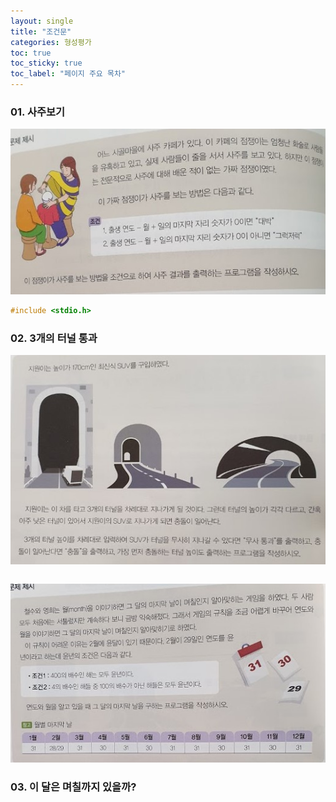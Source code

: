 ```yaml
---
layout: single
title: "조건문"
categories: 형성평가
toc: true
toc_sticky: true
toc_label: "페이지 주요 목차"
---
```


### 01. 사주보기
![saju](/assets/images/if1.jpg)
~~~c
#include <stdio.h>
~~~

### 02. 3개의 터널 통과
![tunnul](/assets/images/if2.jpg)
~~~

~~~
![callenderl](/assets/images/if3.jpg)
### 03. 이 달은 며칠까지 있을까?

~~~c

~~~
